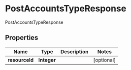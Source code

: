 

# PostAccountsTypeResponse

PostAccountsTypeResponse
## Properties

Name | Type | Description | Notes
------------ | ------------- | ------------- | -------------
**resourceId** | **Integer** |  |  [optional]




